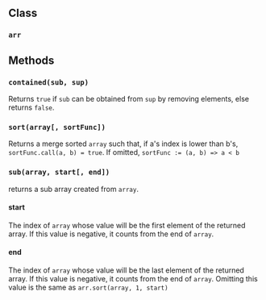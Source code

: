 ## Class
### `arr`
## Methods
### `contained(sub, sup)`
Returns `true` if `sub` can be obtained from `sup` by removing elements, else returns `false`.
### `sort(array[, sortFunc])`
Returns a merge sorted `array` such that, if a's index is lower than b's, `sortFunc.call(a, b) = true`. If omitted, `sortFunc := (a, b) => a < b`
### `sub(array, start[, end])`
returns a sub array created from `array`.
#### start
The index of `array` whose value will be the first element of the returned array. If this value is negative, it counts from the end of `array`.
#### end
The index of `array` whose value will be the last element of the returned array. If this value is negative, it counts from the end of `array`. Omitting this value is the same as `arr.sort(array, 1, start)`
